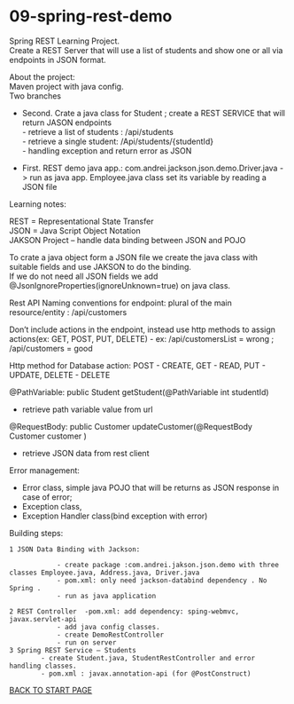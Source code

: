 # 09-spring-rest-demo
Spring REST Learning Project.  
Create a REST Server that will use a list of students and show  one or all via endpoints in JSON format.

About the project:  
Maven project with java config.  
Two branches    

   - Second. Crate a java class for Student ; create a REST SERVICE that will return  JASON endpoints  
           - retrieve a list of students :  /api/students   
           - retrieve a single student:    /Api/students/{studentId}  
           - handling exception and return error as JSON  
   
   - First. REST demo java app.: com.andrei.jackson.json.demo.Driver.java - > run as java app.
      Employee.java class  set its variable by reading  a JSON file  

Learning notes:	   

  REST = Representational State Transfer  
  JSON = Java Script Object Notation  
  JAKSON Project – handle data binding between JSON and POJO

To crate a java object form a JSON file we create the java class with suitable fields and use JAKSON to do the binding.  
If we do not need all JSON fields we add @JsonIgnoreProperties(ignoreUnknown=true) on java class.


Rest API Naming conventions for endpoint: plural of the main resource/entity : 	/api/customers  
  
Don’t include actions in the endpoint, instead use http methods to assign actions(ex: GET, POST, PUT, DELETE) - ex: /api/customersList = wrong ; /api/customers = good    
  
Http method for Database action:  POST - CREATE, GET - READ, PUT - UPDATE, DELETE - DELETE

@PathVariable:  	public Student getStudent(@PathVariable int studentId)  
   -   retrieve path variable value from url

@RequestBody: 	 public Customer updateCustomer(@RequestBody Customer customer )  
   - retrieve JSON data from rest client

Error management:   
  - Error class,  simple java POJO that will be returns as  JSON  response in case of error;  
  - Exception class,   
  - Exception Handler class(bind exception with error)  



   Building steps: 
   
   	1 JSON Data Binding with Jackson:

				- create package :com.andrei.jakson.json.demo with three classes Employee.java, Address.java, Driver.java 
				- pom.xml: only need jackson-databind dependency . No Spring .
				- run as java application

	2 REST Controller  -pom.xml: add dependency: sping-webmvc, javax.servlet-api
				- add java config classes.
				- create DemoRestController
				- run on server
	3 Spring REST Service – Students
			- create Student.java, StudentRestController and error handling classes.
			- pom.xml : javax.annotation-api (for @PostConstruct)  

[BACK TO START PAGE](https://github.com/FlorescuAndrei/Start.git) 

